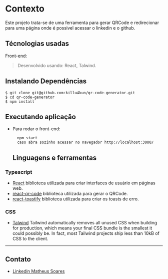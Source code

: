 # 

# Contexto
Este projeto trata-se de uma ferramenta para gerar QRCode e redirecionar para uma página onde é possivel acessar o linkedin e o github.

## Técnologias usadas

Front-end:
> Desenvolvido usando: React, Talwind.

## Instalando Dependências

    $ git clone git@github.com:killu4kun/qr-code-generator.git
    $ cd qr-code-generator
    $ npm install
## Executando aplicação

* Para rodar o front-end:

  ```
    npm start
    caso abra sozinho acessar no navegador http://localhost:3000/
  ```
  
  ## Linguagens e ferramentas

### Typescript

- [React](http://facebook.github.io/react) biblioteca utilizada para criar interfaces de usuário em páginas web.
- [react-qr-code](https://www.npmjs.com/package/react-qr-code) biblioteca utilizada para gerar o QRCode.
- [react-toastify](https://www.npmjs.com/package/react-toastify) biblioteca utilizada para criar os toasts de erro.

### CSS

- [Talwind](https://tailwindcss.com/) Tailwind automatically removes all unused CSS when building for production, which means your final CSS bundle is the smallest it could possibly be. In fact, most Tailwind projects ship less than 10kB of CSS to the client.

---

## Contato

- [Linkedin Matheus Soares](https://www.linkedin.com/in/mateeus-soarees/)
